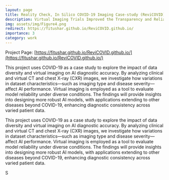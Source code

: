 ```yaml
---
layout: page
title: Reality Check, In Silico COVID-19 Imaging Case-study (ReviCOVID)
description: Virtual Imaging Trials Improved the Transparency and Reliability of AI Systems
img: assets/img/Figure4.png
redirect: https://fitushar.github.io/ReviCOVID.github.io/
importance: 3
category: work
---
```


Project Page: [https://fitushar.github.io/ReviCOVID.github.io/](https://fitushar.github.io/ReviCOVID.github.io/)

This project uses COVID-19 as a case study to explore the impact of data diversity and virtual imaging on AI diagnostic accuracy. By analyzing clinical and virtual CT and chest X-ray (CXR) images, we investigate how variations in dataset characteristics—such as imaging type and disease severity—affect AI performance. Virtual imaging is employed as a tool to evaluate model reliability under diverse conditions. The findings will provide insights into designing more robust AI models, with applications extending to other diseases beyond COVID-19, enhancing diagnostic consistency across varied patient data.

This project uses COVID-19 as a case study to explore the impact of data diversity and virtual imaging on AI diagnostic accuracy. By analyzing clinical and virtual CT and chest X-ray (CXR) images, we investigate how variations in dataset characteristics—such as imaging type and disease severity—affect AI performance. Virtual imaging is employed as a tool to evaluate model reliability under diverse conditions. The findings will provide insights into designing more robust AI models, with applications extending to other diseases beyond COVID-19, enhancing diagnostic consistency across varied patient data.

S


